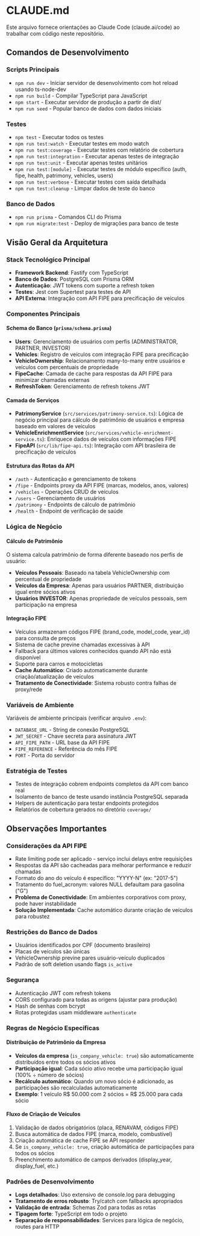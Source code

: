 # CLAUDE.md

Este arquivo fornece orientações ao Claude Code (claude.ai/code) ao trabalhar com código neste repositório.

## Comandos de Desenvolvimento

### Scripts Principais
- `npm run dev` - Iniciar servidor de desenvolvimento com hot reload usando ts-node-dev
- `npm run build` - Compilar TypeScript para JavaScript
- `npm start` - Executar servidor de produção a partir de dist/
- `npm run seed` - Popular banco de dados com dados iniciais

### Testes
- `npm test` - Executar todos os testes
- `npm run test:watch` - Executar testes em modo watch
- `npm run test:coverage` - Executar testes com relatório de cobertura
- `npm run test:integration` - Executar apenas testes de integração
- `npm run test:unit` - Executar apenas testes unitários
- `npm run test:[module]` - Executar testes de módulo específico (auth, fipe, health, patrimony, vehicles, users)
- `npm run test:verbose` - Executar testes com saída detalhada
- `npm run test:cleanup` - Limpar dados de teste do banco

### Banco de Dados
- `npm run prisma` - Comandos CLI do Prisma
- `npm run migrate:test` - Deploy de migrações para banco de teste

## Visão Geral da Arquitetura

### Stack Tecnológico Principal
- **Framework Backend**: Fastify com TypeScript
- **Banco de Dados**: PostgreSQL com Prisma ORM
- **Autenticação**: JWT tokens com suporte a refresh token
- **Testes**: Jest com Supertest para testes de API
- **API Externa**: Integração com API FIPE para precificação de veículos

### Componentes Principais

#### Schema do Banco (`prisma/schema.prisma`)
- **Users**: Gerenciamento de usuários com perfis (ADMINISTRATOR, PARTNER, INVESTOR)
- **Vehicles**: Registro de veículos com integração FIPE para precificação
- **VehicleOwnership**: Relacionamento many-to-many entre usuários e veículos com percentuais de propriedade
- **FipeCache**: Camada de cache para respostas da API FIPE para minimizar chamadas externas
- **RefreshToken**: Gerenciamento de refresh tokens JWT

#### Camada de Serviços
- **PatrimonyService** (`src/services/patrimony-service.ts`): Lógica de negócio principal para cálculo de patrimônio de usuários e empresa baseado em valores de veículos
- **VehicleEnrichmentService** (`src/services/vehicle-enrichment-service.ts`): Enriquece dados de veículos com informações FIPE
- **FipeAPI** (`src/lib/fipe-api.ts`): Integração com API brasileira de precificação de veículos

#### Estrutura das Rotas da API
- `/auth` - Autenticação e gerenciamento de tokens
- `/fipe` - Endpoints proxy da API FIPE (marcas, modelos, anos, valores)
- `/vehicles` - Operações CRUD de veículos
- `/users` - Gerenciamento de usuários
- `/patrimony` - Endpoints de cálculo de patrimônio
- `/health` - Endpoint de verificação de saúde

### Lógica de Negócio

#### Cálculo de Patrimônio
O sistema calcula patrimônio de forma diferente baseado nos perfis de usuário:
- **Veículos Pessoais**: Baseado na tabela VehicleOwnership com percentual de propriedade
- **Veículos da Empresa**: Apenas para usuários PARTNER, distribuição igual entre sócios ativos
- **Usuários INVESTOR**: Apenas propriedade de veículos pessoais, sem participação na empresa

#### Integração FIPE
- Veículos armazenam códigos FIPE (brand_code, model_code, year_id) para consulta de preços
- Sistema de cache previne chamadas excessivas à API
- Fallback para últimos valores conhecidos quando API não está disponível
- Suporte para carros e motocicletas
- **Cache Automático**: Criado automaticamente durante criação/atualização de veículos
- **Tratamento de Conectividade**: Sistema robusto contra falhas de proxy/rede

### Variáveis de Ambiente
Variáveis de ambiente principais (verificar arquivo `.env`):
- `DATABASE_URL` - String de conexão PostgreSQL
- `JWT_SECRET` - Chave secreta para assinatura JWT
- `API_FIPE_PATH` - URL base da API FIPE
- `FIPE_REFERENCE` - Referência do mês FIPE
- `PORT` - Porta do servidor

### Estratégia de Testes
- Testes de integração cobrem endpoints completos da API com banco real
- Isolamento de banco de teste usando instância PostgreSQL separada
- Helpers de autenticação para testar endpoints protegidos
- Relatórios de cobertura gerados no diretório `coverage/`

## Observações Importantes

### Considerações da API FIPE
- Rate limiting pode ser aplicado - serviço inclui delays entre requisições
- Respostas da API são cacheadas para melhorar performance e reduzir chamadas
- Formato do ano do veículo é específico: "YYYY-N" (ex: "2017-5")
- Tratamento do fuel_acronym: valores NULL defaultam para gasolina ("G")
- **Problema de Conectividade**: Em ambientes corporativos com proxy, pode haver instabilidade
- **Solução Implementada**: Cache automático durante criação de veículos para robustez

### Restrições do Banco de Dados
- Usuários identificados por CPF (documento brasileiro)
- Placas de veículos são únicas
- VehicleOwnership previne pares usuário-veículo duplicados
- Padrão de soft deletion usando flags `is_active`

### Segurança
- Autenticação JWT com refresh tokens
- CORS configurado para todas as origens (ajustar para produção)
- Hash de senhas com bcrypt
- Rotas protegidas usam middleware `authenticate`

### Regras de Negócio Específicas

#### Distribuição de Patrimônio da Empresa
- **Veículos da empresa** (`is_company_vehicle: true`) são automaticamente distribuídos entre todos os sócios ativos
- **Participação igual**: Cada sócio ativo recebe uma participação igual (100% ÷ número de sócios)
- **Recálculo automático**: Quando um novo sócio é adicionado, as participações são recalculadas automaticamente
- **Exemplo**: 1 veículo R$ 50.000 com 2 sócios = R$ 25.000 para cada sócio

#### Fluxo de Criação de Veículos
1. Validação de dados obrigatórios (placa, RENAVAM, códigos FIPE)
2. Busca automática de dados FIPE (marca, modelo, combustível)
3. Criação automática de cache FIPE se API responder
4. Se `is_company_vehicle: true`, criação automática de participações para todos os sócios
5. Preenchimento automático de campos derivados (display_year, display_fuel, etc.)

### Padrões de Desenvolvimento
- **Logs detalhados**: Uso extensivo de console.log para debugging
- **Tratamento de erros robusto**: Try/catch com fallbacks apropriados
- **Validação de entrada**: Schemas Zod para todas as rotas
- **Tipagem forte**: TypeScript em todo o projeto
- **Separação de responsabilidades**: Services para lógica de negócio, routes para HTTP